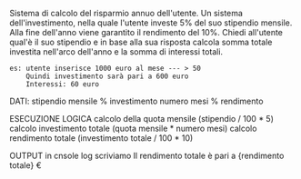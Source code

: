 Sistema di calcolo del risparmio annuo dell'utente.
    Un sistema dell'investimento, nella quale l'utente investe 5% del suo stipendio mensile.
    Alla fine dell'anno viene garantito il rendimento del 10%. 
    Chiedi all'utente qual'è il suo stipendio e in base alla sua risposta calcola somma totale investita nell'arco dell'anno e la somma di interessi totali.

    es: utente inserisce 1000 euro al mese --- > 50
        Quindi investimento sarà pari a 600 euro
        Interessi: 60 euro

DATI:
stipendio mensile
% investimento
numero mesi
% rendimento


ESECUZIONE LOGICA
calcolo della quota mensile (stipendio / 100 * 5)
calcolo investimento totale (quota mensile * numero mesi)
calcolo rendimento totale (investimento totale / 100 * 10)


OUTPUT
in cnsole log scriviamo
Il rendimento totale è pari a {rendimento totale} €